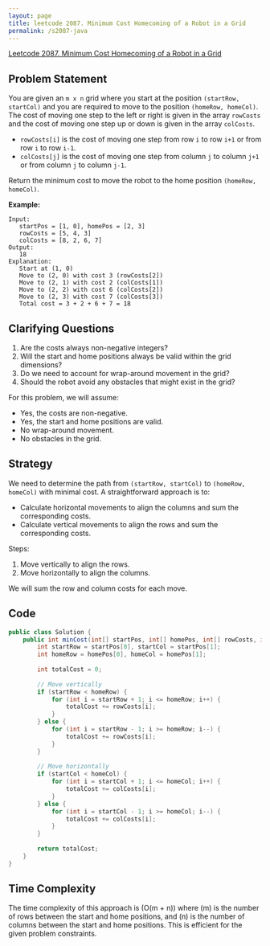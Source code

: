 ```yaml
---
layout: page
title: leetcode 2087. Minimum Cost Homecoming of a Robot in a Grid
permalink: /s2087-java
---
```

[Leetcode 2087. Minimum Cost Homecoming of a Robot in a Grid](https://algoadvance.github.io/algoadvance/l2087)
## Problem Statement
You are given an `m x n` grid where you start at the position `(startRow, startCol)` and you are required to move to the position `(homeRow, homeCol)`. The cost of moving one step to the left or right is given in the array `rowCosts` and the cost of moving one step up or down is given in the array `colCosts`. 

- `rowCosts[i]` is the cost of moving one step from row `i` to row `i+1` or from row `i` to row `i-1`.
- `colCosts[j]` is the cost of moving one step from column `j` to column `j+1` or from column `j` to column `j-1`.

Return the minimum cost to move the robot to the home position `(homeRow, homeCol)`.

**Example:**

```
Input:
   startPos = [1, 0], homePos = [2, 3]
   rowCosts = [5, 4, 3]
   colCosts = [8, 2, 6, 7]
Output:
   18
Explanation:
   Start at (1, 0)
   Move to (2, 0) with cost 3 (rowCosts[2])
   Move to (2, 1) with cost 2 (colCosts[1])
   Move to (2, 2) with cost 6 (colCosts[2])
   Move to (2, 3) with cost 7 (colCosts[3])
   Total cost = 3 + 2 + 6 + 7 = 18
```

## Clarifying Questions
1. Are the costs always non-negative integers?
2. Will the start and home positions always be valid within the grid dimensions?
3. Do we need to account for wrap-around movement in the grid?
4. Should the robot avoid any obstacles that might exist in the grid?

For this problem, we will assume:
- Yes, the costs are non-negative.
- Yes, the start and home positions are valid.
- No wrap-around movement.
- No obstacles in the grid.

## Strategy
We need to determine the path from `(startRow, startCol)` to `(homeRow, homeCol)` with minimal cost. A straightforward approach is to:
- Calculate horizontal movements to align the columns and sum the corresponding costs.
- Calculate vertical movements to align the rows and sum the corresponding costs.

Steps:
1. Move vertically to align the rows.
2. Move horizontally to align the columns.

We will sum the row and column costs for each move.

## Code
```java
public class Solution {
    public int minCost(int[] startPos, int[] homePos, int[] rowCosts, int[] colCosts) {
        int startRow = startPos[0], startCol = startPos[1];
        int homeRow = homePos[0], homeCol = homePos[1];
        
        int totalCost = 0;
        
        // Move vertically
        if (startRow < homeRow) {
            for (int i = startRow + 1; i <= homeRow; i++) {
                totalCost += rowCosts[i];
            }
        } else {
            for (int i = startRow - 1; i >= homeRow; i--) {
                totalCost += rowCosts[i];
            }
        }
        
        // Move horizontally
        if (startCol < homeCol) {
            for (int i = startCol + 1; i <= homeCol; i++) {
                totalCost += colCosts[i];
            }
        } else {
            for (int i = startCol - 1; i >= homeCol; i--) {
                totalCost += colCosts[i];
            }
        }
        
        return totalCost;
    }
}
```

## Time Complexity
The time complexity of this approach is \(O(m + n)\) where \(m\) is the number of rows between the start and home positions, and \(n\) is the number of columns between the start and home positions. This is efficient for the given problem constraints.
